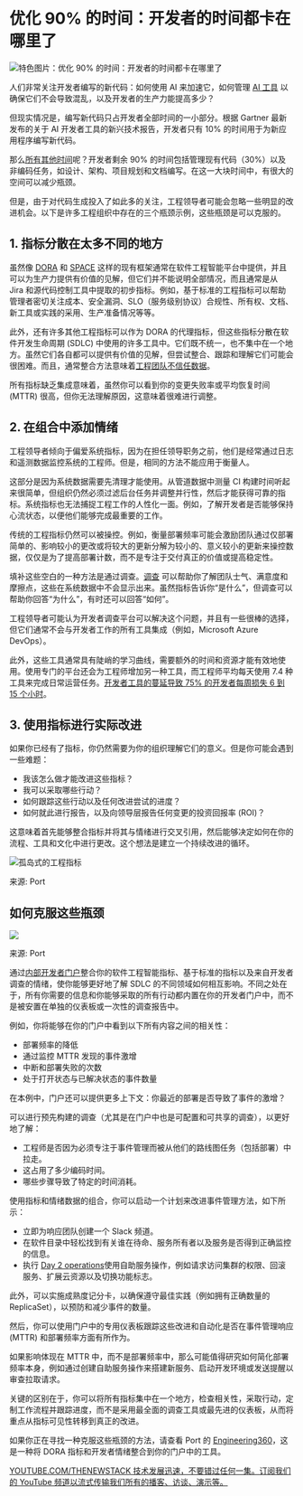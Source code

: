 # 优化 90% 的时间：开发者的时间都卡在哪里了

![特色图片：优化 90% 的时间：开发者的时间都卡在哪里了](https://cdn.thenewstack.io/media/2025/04/5f4a2b6f-clocks-1024x576.png)

人们非常关注开发者编写的新代码：如何使用 AI 来加速它，如何管理 [AI 工具](https://thenewstack.io/ai-powered-coding-developer-tool-trends-to-monitor-in-2025/) 以确保它们不会导致混乱，以及开发者的生产力能提高多少？

但现实情况是，编写新代码只占开发者全部时间的一小部分。根据 Gartner 最新发布的关于 AI 开发者工具的新兴技术报告，开发者只有 10% 的时间用于为新应用程序编写新代码。

那么[所有其他时间](https://thenewstack.io/why-do-developers-lose-1-day-a-week-to-inefficiencies/)呢？开发者剩余 90% 的时间包括管理现有代码（30%）以及非编码任务，如设计、架构、项目规划和文档编写。在这一大块时间中，有很大的空间可以减少瓶颈。

但是，由于对代码生成投入了如此多的关注，工程领导者可能会忽略一些明显的改进机会。以下是许多工程组织中存在的三个瓶颈示例，这些瓶颈是可以克服的。

## 1. 指标分散在太多不同的地方

虽然像 [DORA](https://thenewstack.io/how-to-track-dora-metrics-in-an-internal-developer-portal/) 和 [SPACE](https://thenewstack.io/4-north-star-metrics-for-platform-engineering-teams/) 这样的现有框架通常在软件工程智能平台中提供，并且可以为生产力提供有价值的见解，但它们并不能说明全部情况，而且通常是从 Jira 和源代码控制工具中提取的初步指标。例如，基于标准的工程指标可以帮助管理者密切关注成本、安全漏洞、SLO（服务级别协议）合规性、所有权、文档、新工具或实践的采用、生产准备情况等等。

此外，还有许多其他工程指标可以作为 DORA 的代理指标，但这些指标分散在软件开发生命周期 (SDLC) 中使用的许多工具中。它们既不统一，也不集中在一个地方。虽然它们各自都可以提供有价值的见解，但尝试整合、跟踪和理解它们可能会很困难。而且，通常整合方法意味着[工程团队不信任数据](https://thenewstack.io/50-of-engineers-lack-trust-in-the-data-they-rely-on-most/)。

所有指标缺乏集成意味着，虽然你可以看到你的变更失败率或平均恢复时间 (MTTR) 很高，但你无法理解原因，这意味着很难进行调整。

## 2. 在组合中添加情绪

工程领导者倾向于偏爱系统指标，因为在担任领导职务之前，他们是经常通过日志和遥测数据监控系统的工程师。但是，相同的方法不能应用于衡量人。

这部分是因为系统数据需要先清理才能使用。从管道数据中测量 CI 构建时间听起来很简单，但组织仍然必须过滤后台任务并调整并行性，然后才能获得可靠的指标。系统指标也无法捕捉工程工作的人性化一面。例如，了解开发者是否能够保持心流状态，以便他们能够完成最重要的工作。

传统的工程指标仍然可以被操控。例如，衡量部署频率可能会激励团队通过仅部署简单的、影响较小的更改或将较大的更新分解为较小的、意义较小的更新来操控数据，仅仅是为了提高部署计数，而不是专注于交付真正的价值或提高稳定性。

填补这些空白的一种方法是通过调查。[调查](https://hubs.la/Q03hCnSY0) 可以帮助你了解团队士气、满意度和摩擦点，这些在系统数据中不会显示出来。虽然指标告诉你“是什么”，但调查可以帮助你回答“为什么”，有时还可以回答“如何”。

工程领导者可能认为开发者调查平台可以解决这个问题，并且有一些很棒的选择，但它们通常不会与开发者工作的所有工具集成（例如，Microsoft Azure DevOps）。

此外，这些工具通常具有陡峭的学习曲线，需要额外的时间和资源才能有效地使用。使用专门的平台还会为工程师增加另一种工具，而工程师平均每天使用 7.4 种工具来完成日常运营任务。[开发者工具的蔓延导致 75% 的开发者每周损失 6 到 15 个小时](https://thenewstack.io/developers-unhappy-with-tool-sprawl-lagging-data-long-waits/)。

## 3. 使用指标进行实际改进
如果你已经有了指标，你仍然需要为你的组织理解它们的意义。但是你可能会遇到一些难题：

- 我该怎么做才能改进这些指标？
- 我可以采取哪些行动？
- 如何跟踪这些行动以及任何改进尝试的进度？
- 如何就此进行报告，以及向领导层报告任何变更的投资回报率 (ROI)？

这意味着首先能够整合指标并将其与情绪进行交叉引用，然后能够决定如何在你的流程、工具和文化中进行更改。这个想法是建立一个持续改进的循环。

![孤岛式的工程指标](https://cdn.thenewstack.io/media/2025/04/38cf8d3d-before-2-1024x814.png)

来源: Port

## 如何克服这些瓶颈

![](https://cdn.thenewstack.io/media/2025/04/38ed5e05-after-2-1024x776.png)

来源: Port

通过[内部开发者门户](https://hubs.la/Q03hCn6-0)整合你的软件工程智能指标、基于标准的指标以及来自开发者调查的情绪，使你能够更好地了解 SDLC 的不同领域如何相互影响。不同之处在于，所有你需要的信息和你能够采取的所有行动都内置在你的开发者门户中，而不是被安置在单独的仪表板或一次性的调查报告中。

例如，你将能够在你的门户中看到以下所有内容之间的相关性：

- 部署频率的降低
- 通过监控 MTTR 发现的事件激增
- 中断和部署失败的次数
- 处于打开状态与已解决状态的事件数量

在本例中，门户还可以提供更多上下文：你最近的部署是否导致了事件的激增？

可以进行预先构建的调查（尤其是在门户中也是可配置和可共享的调查），以更好地了解：

- 工程师是否因为必须专注于事件管理而被从他们的路线图任务（包括部署）中拉走。
- 这占用了多少编码时间。
- 哪些步骤导致了特定的时间消耗。

使用指标和情绪数据的组合，你可以启动一个计划来改进事件管理方法，如下所示：

- 立即为响应团队创建一个 Slack 频道。
- 在软件目录中轻松找到有关谁在待命、服务所有者以及服务是否得到正确监控的信息。
- 执行
[Day 2 operations](https://hubs.la/Q03hCrfK0)使用自助服务操作，例如请求访问集群的权限、回滚服务、扩展云资源以及切换功能标志。

此外，可以实施成熟度记分卡，以确保遵守最佳实践（例如拥有正确数量的 ReplicaSet），以预防和减少事件的数量。

然后，你可以使用门户中的专用仪表板跟踪这些改进和自动化是否在事件管理响应 (MTTR) 和部署频率方面有所作为。

如果影响体现在 MTTR 中，而不是部署频率中，那么可能值得研究如何简化部署频率本身，例如通过创建自助服务操作来搭建新服务、启动开发环境或发送提醒以审查拉取请求。

关键的区别在于，你可以将所有指标集中在一个地方，检查相关性，采取行动，定制工作流程并跟踪进度，而不是采用最全面的调查工具或最先进的仪表板，从而将重点从指标可见性转移到真正的改进。

如果你正在寻找一种克服这些瓶颈的方法，请查看 Port 的 [Engineering360](https://hubs.la/Q03hCc760)，这是一种将 DORA 指标和开发者情绪整合到你的门户中的工具。

[
YOUTUBE.COM/THENEWSTACK
技术发展迅速，不要错过任何一集。订阅我们的 YouTube
频道以流式传输我们所有的播客、访谈、演示等。
](https://youtube.com/thenewstack?sub_confirmation=1)